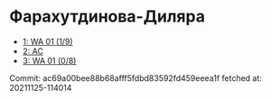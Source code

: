 # Фарахутдинова-Диляра
- [1: WA 01 (1/9)](1.md)
- [2: AC](2.md)
- [3: WA 01 (0/8)](3.md)

Commit: ac69a00bee88b68afff5fdbd83592fd459eeea1f
 fetched at: 20211125-114014
